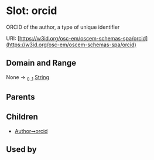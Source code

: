 
# Slot: orcid

ORCID of the author, a type of unique identifier

URI: [https://w3id.org/osc-em/oscem-schemas-spa/orcid](https://w3id.org/osc-em/oscem-schemas-spa/orcid)


## Domain and Range

None &#8594;  <sub>0..1</sub> [String](types/String.md)

## Parents


## Children

 *  [Author➞orcid](Author_orcid.md)

## Used by

